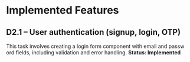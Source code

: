 # Implemented Features
## D2.1 – User authentication (signup, login, OTP)
This task involves creating a login form component with email and passw
ord fields, including validation and error handling.
**Status: Implemented**

